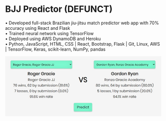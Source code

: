 # BJJ Predictor (DEFUNCT)

• Developed full-stack Brazilian jiu-jitsu match predictor web app with 70% accuracy using React and Flask  
• Trained neural network using TensorFlow  
• Deployed using AWS DynamoDB and Heroku  
• Python, JavaScript, HTML, CSS | React, Bootstrap, Flask | Git, Linux, AWS | TensorFlow, Keras, scikit-learn, NumPy, pandas  

![Image of app](https://raw.githubusercontent.com/ryantran2165/ryantran2165.github.io/source/src/assets/images/bjj_predictor.jpg)
